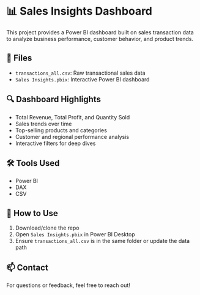 # 📊 Sales Insights Dashboard

This project provides a Power BI dashboard built on sales transaction data to analyze business performance, customer behavior, and product trends.

## 📁 Files
- `transactions_all.csv`: Raw transactional sales data
- `Sales Insights.pbix`: Interactive Power BI dashboard

## 🔍 Dashboard Highlights
- Total Revenue, Total Profit, and Quantity Sold
- Sales trends over time
- Top-selling products and categories
- Customer and regional performance analysis
- Interactive filters for deep dives

## 🛠 Tools Used
- Power BI
- DAX
- CSV

## 🚀 How to Use
1. Download/clone the repo
2. Open `Sales Insights.pbix` in Power BI Desktop
3. Ensure `transactions_all.csv` is in the same folder or update the data path

## 📫 Contact
For questions or feedback, feel free to reach out!
